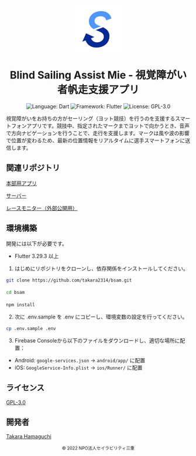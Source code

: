 <div align="center">
<a href="https://github.com/takara2314/bsam">
    <img src="./images/icon.png" width="128" height="128" alt="logo" />
</a>

# Blind Sailing Assist Mie - 視覚障がい者帆走支援アプリ

![Language: Dart](https://img.shields.io/badge/Language-Dart-00b4ab?style=for-the-badge&logo=dart)
![Framework: Flutter](https://img.shields.io/badge/Framework-Flutter-54c5f8?style=for-the-badge&logo=flutter)
![License: GPL-3.0](https://img.shields.io/badge/License-GPL%203.0-bd0000?style=for-the-badge)

</div>

視覚障がいをお持ちの方がセーリング（ヨット競技）を行うのを支援するスマートフォンアプリです。競技中、指定されたマークまでヨットで向かうとき、音声で方向ナビゲーションを行うことで、走行を支援します。マークは風や波の影響で位置が変わるため、最新の位置情報をリアルタイムに選手スマートフォンに送信します。

## 関連リポジトリ

[本部用アプリ](https://github.com/takara2314/bsam-admin)

[サーバー](https://github.com/takara2314/bsam-server)

[レースモニター（外部公開用）](https://github.com/takara2314/bsam-web)

## 環境構築
開発には以下が必要です。
- Flutter 3.29.3 以上

1. はじめにリポジトリをクローンし、依存関係をインストールしてください。

```sh
git clone https://github.com/takara2314/bsam.git

cd bsam

npm install
```

2. 次に .env.sample を .env にコピーし、環境変数の設定を行ってください。

```sh
cp .env.sample .env
```

3. Firebase Consoleから以下のファイルをダウンロードし、適切な場所に配置：
- Android: `google-services.json` → `android/app/` に配置
- iOS: `GoogleService-Info.plist` → `ios/Runner/` に配置

## ライセンス

[GPL-3.0](./LICENSE)

## 開発者

[Takara Hamaguchi](https://github.com/takara2314)

<div align="center">
<small>
© 2022 NPO法人セイラビリティ三重
</small>
</div>
